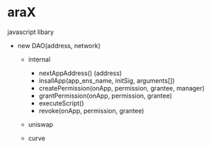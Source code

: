 # araX
javascript libary 
- new DAO(address, network)
    - internal
        - nextAppAddress() (address)
        - insallApp(app_ens_name, initSig, arguments[])
        - createPermission(onApp, permission, grantee, manager)
        - grantPermission(onApp, permission, grantee)
        - executeScript()
        - revoke(onApp, permission, grantee)
    - uniswap
    
    - curve
